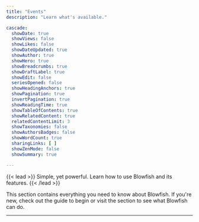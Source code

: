 ```yaml
---
title: "Events"
description: "Learn what's available."

cascade:
  showDate: true
  showViews: false
  showLikes: false
  showDateUpdated: true
  showAuthor: true
  showHero: true
  showBreadcrumbs: true
  showDraftLabel: true
  showEdit: false
  seriesOpened: false
  showHeadingAnchors: true
  showPagination: true
  invertPagination: true
  showReadingTime: true
  showTableOfContents: true
  showRelatedContent: true
  relatedContentLimit: 3
  showTaxonomies: false
  showAuthorsBadges: false
  showWordCount: true
  sharingLinks: [ ]
  showZenMode: false
  showSummary: true

---
```


{{< lead >}}
Simple, yet powerful. Learn how to use Blowfish and its features.
{{< /lead >}}

This section contains everything you need to know about Blowfish. If you're new, check out the  guide to begin or visit the  section to see what Blowfish can do.

---
